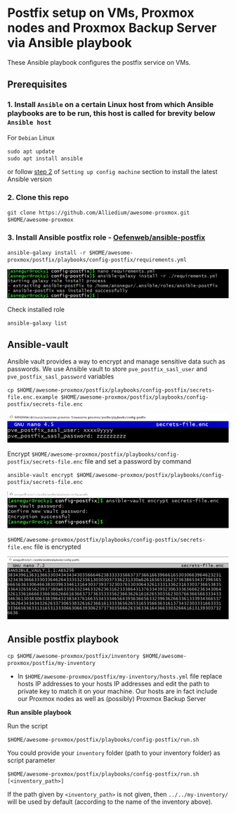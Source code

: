 # Postfix setup on VMs, Proxmox nodes and Proxmox Backup Server via Ansible playbook
  
  These Ansible playbook configures the postfix service on VMs.

## Prerequisites
  ### 1. Install `Ansible` on a certain Linux host from which Ansible playbooks are to be run, this host is called for brevity below `Ansible host`

  For `Debian` Linux

  ```
  sudo apt update
  sudo apt install ansible
  ```

  or follow [step 2](https://github.com/Alliedium/awesome-ansible#setting-up-config-machine) of `Setting up config machine` section to install the latest Ansible version

  ### 2. Clone this repo

  ```
  git clone https://github.com/Alliedium/awesome-proxmox.git $HOME/awesome-proxmox
  ```

  ### 3. Install Ansible postfix role - [Oefenweb/ansible-postfix](https://github.com/Oefenweb/ansible-postfix)

  ```
  ansible-galaxy install -r $HOME/awesome-proxmox/postfix/playbooks/config-postfix/requirements.yml
  ```

  ![install_postfix_role](./images/install_postfix_role.png)

  Check installed role

  ```
  ansible-galaxy list
  ```

  
## **Ansible-vault**
 
  Ansible vault provides a way to encrypt and manage sensitive data such as passwords. We use Ansible vault to store `pve_postfix_sasl_user` and `pve_postfix_sasl_password` variables

  ```
  cp $HOME/awesome-proxmox/postfix/playbooks/config-postfix/secrets-file.enc.example $HOME/awesome-proxmox/postfix/playbooks/config-postfix/secrets-file.enc
  ```
  
  ![secrets](./images/secrets-file.png)

  Encrypt `$HOME/awesome-proxmox/postfix/playbooks/config-postfix/secrets-file.enc`  file and set a password by command

  ```
  ansible-vault encrypt $HOME/awesome-proxmox/postfix/playbooks/config-postfix/secrets-file.enc
  ```

  ![encrypt file](./images/secrets-file_1.png)

  `$HOME/awesome-proxmox/postfix/playbooks/config-postfix/secrets-file.enc`  file is encrypted

  ![encrypted_file file](./images/encrypted_file.png)

## **Ansible postfix playbook**

  ```
  cp $HOME/awesome-proxmox/postfix/inventory $HOME/awesome-proxmox/postfix/my-inventory
  ```

  - In `$HOME/awesome-proxmox/postfix/my-inventory/hosts.yml` file replace hosts IP addresses to your hosts IP addresses and edit the path to private key to match it on your machine. Our hosts are in fact include our Proxmox nodes as well as (possibly) Proxmox Backup Server

 
  **Run ansible playbook**
 
  Run the script

  ```
  $HOME/awesome-proxmox/postfix/playbooks/config-postfix/run.sh
  ```

  You could provide your `inventory` folder (path to your inventory folder) as script parameter

  ```
  $HOME/awesome-proxmox/postfix/playbooks/config-postfix/run.sh [<inventory_path>]
  ```

  If the path given by `<inventory_path>` is not given, then `../../my-inventory/` will be used by default (according to the name of the inventory above).